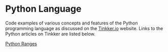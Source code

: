# Python Language

Code examples of various concepts and features of the Python programming 
language as discussed on the [Tinkker.io](http://tinkker.io) website. Links to 
the Python articles on Tinkker are listed below.

[Python Ranges](http://tinkker.io/python/ranges.html)
